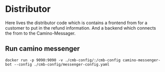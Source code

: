 # Distributor
Here lives the distributor code which is contains a frontend from for a customer to put in the refund information. And a backend which connects the from to the Camino-Messager.

## Run camino messenger
`docker run -p 9090:9090 -v ./cmb-config/:/cmb-config camino-messenger-bot --config ./cmb-config/messenger-config.yaml`